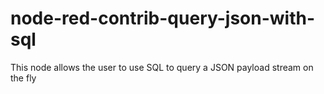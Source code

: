 # node-red-contrib-query-json-with-sql
This node allows the user to use SQL to query a JSON payload stream on the fly



